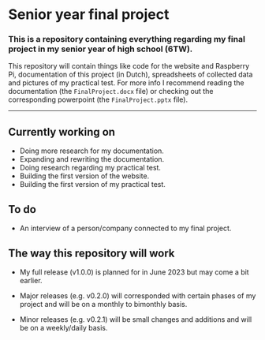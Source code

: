 # Senior year final project
### This is a repository containing everything regarding my final project in my senior year of high school (6TW).

This repository will contain things like code for the website and Raspberry Pi, documentation of this project (in Dutch), spreadsheets of collected data and pictures of my practical test. For more info I recommend reading the documentation (the `FinalProject.docx` file) or checking out the corresponding powerpoint (the `FinalProject.pptx` file).

---

## Currently working on

- Doing more research for my documentation.
- Expanding and rewriting the documentation.
- Doing research regarding my practical test.
- Building the first version of the website.
- Building the first version of my practical test.

## To do

- An interview of a person/company connected to my final project.

## The way this repository will work

- My full release (v1.0.0) is planned for in June 2023 but may come a bit earlier.

- Major releases (e.g. v0.2.0) will corresponded with certain phases of my project and will be on a monthly to bimonthly basis.

- Minor releases (e.g. v0.2.1) will be small changes and additions and will be on a weekly/daily basis.